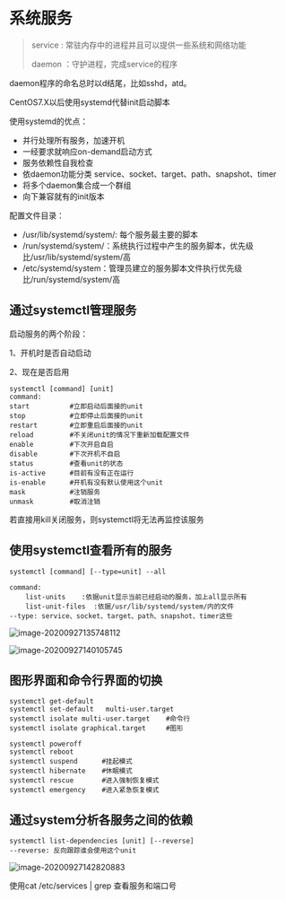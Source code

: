 # 系统服务

> service :  常驻内存中的进程并且可以提供一些系统和网络功能
>
> daemon ：守护进程，完成service的程序

daemon程序的命名总时以d结尾，比如sshd，atd。

CentOS7.X以后使用systemd代替init启动脚本

使用systemd的优点：

+ 并行处理所有服务，加速开机
+ 一经要求就响应on-demand启动方式
+ 服务依赖性自我检查
+ 依daemon功能分类 service、socket、target、path、snapshot、timer
+ 将多个daemon集合成一个群组
+ 向下兼容就有的init版本

配置文件目录：

+ /usr/lib/systemd/system/: 每个服务最主要的脚本
+ /run/systemd/system/：系统执行过程中产生的服务脚本，优先级比/usr/lib/systemd/system/高
+ /etc/systemd/system：管理员建立的服务脚本文件执行优先级比/run/systemd/system/高

## 通过systemctl管理服务

启动服务的两个阶段：

1、开机时是否自动启动

2、现在是否启用

```shell
systemctl [command] [unit]
command:
start          #立即启动后面接的unit
stop           #立即停止后面接的unit
restart        #立即重启后面接的unit
reload         #不关闭unit的情况下重新加载配置文件
enable         #下次开启自启
disable        #下次开机不自启
status         #查看unit的状态
is-active      #目前有没有正在运行
is-enable      #开机有没有默认使用这个unit
mask           #注销服务
unmask         #取消注销
```

若直接用kill关闭服务，则systemctl将无法再监控该服务

## 使用systemctl查看所有的服务

```shell
systemctl [command] [--type=unit] --all

command:
	list-units    :依据unit显示当前已经启动的服务，加上all显示所有
	list-unit-files  :依据/usr/lib/systemd/system/内的文件
--type: service、socket、target、path、snapshot、timer这些
```

![image-20200927135748112](https://cdn.jsdelivr.net/gh/NicholasRain/pictures@master/20200927140254.png)

![image-20200927140105745](https://cdn.jsdelivr.net/gh/NicholasRain/pictures@master/20200927140248.png)

## 图形界面和命令行界面的切换

```shell
systemctl get-default
systemctl set-default   multi-user.target
systemctl isolate multi-user.target    #命令行
systemctl isolate graphical.target     #图形
```

```
systemctl poweroff 
systemctl reboot
systemctl suspend      #挂起模式
systemctl hibernate    #休眠模式
systemctl rescue       #进入强制恢复模式
systemctl emergency    #进入紧急恢复模式
```

## 通过system分析各服务之间的依赖

```shell
systemctl list-dependencies [unit] [--reverse]
--reverse: 反向跟踪谁会使用这个unit
```

![image-20200927142820883](https://cdn.jsdelivr.net/gh/NicholasRain/pictures@master/20200927142823.png)

使用cat /etc/services | grep 查看服务和端口号

